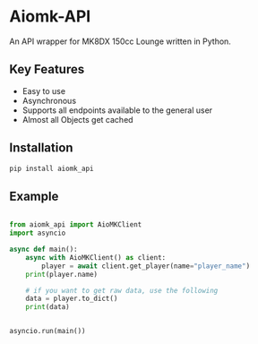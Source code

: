 # Aiomk-API

An API wrapper for MK8DX 150cc Lounge written in Python.

## Key Features

- Easy to use
- Asynchronous
- Supports all endpoints available to the general user
- Almost all Objects get cached

## Installation

```sh
pip install aiomk_api
```

## Example

```py

from aiomk_api import AioMKClient
import asyncio

async def main():
    async with AioMKClient() as client:
        player = await client.get_player(name="player_name")
    print(player.name)

    # if you want to get raw data, use the following
    data = player.to_dict()
    print(data)


asyncio.run(main())
```